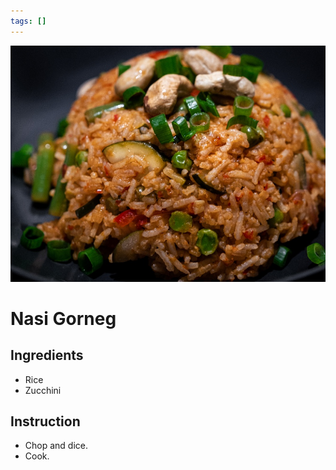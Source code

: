 ```yaml
---
tags: []
---
```


![image](image.jpg)

# Nasi Gorneg


## Ingredients

- Rice
- Zucchini

## Instruction

- Chop and dice.
- Cook.
